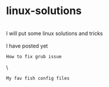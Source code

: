 # linux-solutions
\
I will put some linux solutions and tricks\
\
I have posted yet

    How to fix grub issue
\
    
    My fav fish config files


    

